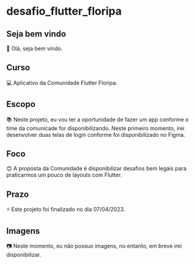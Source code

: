 # desafio_flutter_floripa

## Seja bem vindo

👋 Olá, seja bem vindo.

## Curso

💻 Aplicativo da Comunidade Flutter Floripa.

## Escopo

📚 Neste projeto, eu vou ter a oportunidade de fazer um app conforme o time da comunicade for disponibilizando. Neste primeiro momento, irei desenvolver duas telas de login conforme foi disponibilizado no Figma.

## Foco

😊 A proposta da Comunidade é disponibilizar desafios bem legais para praticarmos um pouco de layouts com Flutter.

## Prazo

⚡ Este projeto foi finalizado no dia 07/04/2023.

## Imagens

:camera: Neste momento, eu não possuo imagens, no entanto, em breve irei disponibilizar.



